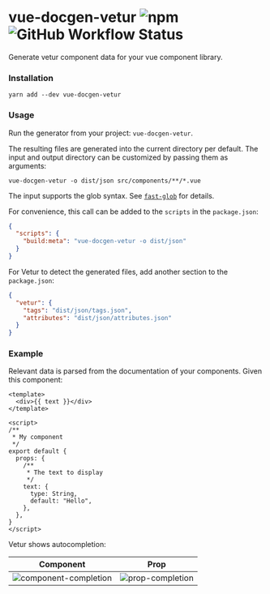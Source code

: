 # vue-docgen-vetur ![npm](https://img.shields.io/npm/v/vue-docgen-vetur) ![GitHub Workflow Status](https://img.shields.io/github/workflow/status/SmartsquareGmbH/vue-docgen-vetur/CI)

Generate vetur component data for your vue component library.

### Installation

`yarn add --dev vue-docgen-vetur`

### Usage

Run the generator from your project: `vue-docgen-vetur`.

The resulting files are generated into the current directory per default. The input and output directory can be
customized by passing them as arguments:

`vue-docgen-vetur -o dist/json src/components/**/*.vue`

The input supports the glob syntax. See [`fast-glob`](https://www.npmjs.com/package/fast-glob) for details.

For convenience, this call can be added to the `scripts` in the `package.json`:

```json
{
  "scripts": {
    "build:meta": "vue-docgen-vetur -o dist/json"
  }
}
```

For Vetur to detect the generated files, add another section to the `package.json`:

```json
{
  "vetur": {
    "tags": "dist/json/tags.json",
    "attributes": "dist/json/attributes.json"
  }
}
```

### Example

Relevant data is parsed from the documentation of your components. Given this component:

```vue
<template>
  <div>{{ text }}</div>
</template>

<script>
/**
 * My component
 */
export default {
  props: {
    /**
     * The text to display
     */
    text: {
      type: String,
      default: "Hello",
    },
  },
}
</script>
```

Vetur shows autocompletion:

| Component                                                                                                                     | Prop                                                                                                                     |
| ----------------------------------------------------------------------------------------------------------------------------- | ------------------------------------------------------------------------------------------------------------------------ |
| ![component-completion](https://user-images.githubusercontent.com/8021265/142169577-7d8b2c8c-01e7-4bec-a32e-f02a6e729ace.png) | ![prop-completion](https://user-images.githubusercontent.com/8021265/142169590-cca078b7-af11-4596-8802-2a0e8c54e621.png) |
